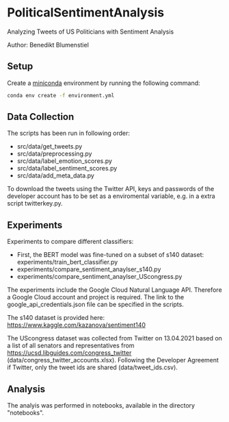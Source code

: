 # PoliticalSentimentAnalysis
Analyzing Tweets of US Politicians with Sentiment Analysis

Author: Benedikt Blumenstiel

## Setup

Create a [miniconda](https://docs.conda.io/en/latest/miniconda.html) environment by running the following command:

```bash
conda env create -f environment.yml
```

## Data Collection
The scripts has been run in following order:
* src/data/get_tweets.py
* src/data/preprocessing.py
* src/data/label_emotion_scores.py
* src/data/label_sentiment_scores.py
* src/data/add_meta_data.py

To download the tweets using the Twitter API, keys and passwords of the developer account has to be set as a enviromental variable, e.g. in a extra script twitterkey.py.

## Experiments
Experiments to compare different classifiers:
* First, the BERT model was fine-tuned on a subset of s140 dataset: experiments/train_bert_classifier.py
* experiments/compare_sentiment_anaylser_s140.py
* experiments/compare_sentiment_anaylser_UScongress.py

The experiments include the Google Cloud Natural Language API. Therefore a Google Cloud account and project is required. The link to the google_api_credentials.json file can be specified in the scripts. 

The s140 dataset is provided here: https://www.kaggle.com/kazanova/sentiment140

The UScongress dataset was collected from Twitter on 13.04.2021 based on a list of all senators and representatives from https://ucsd.libguides.com/congress_twitter (data/congress_twitter_accounts.xlsx). 
Following the Developer Agreement if Twitter, only the tweet ids are shared (data/tweet_ids.csv). 

## Analysis
The analyis was performed in notebooks, available in the directory "notebooks".